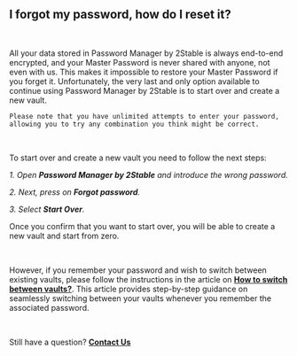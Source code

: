 <!-- 
---
title: I forgot my password, how do I reset it?
--- 
-->

## **I forgot my password, how do I reset it?**

<br />

All your data stored in Password Manager by 2Stable is always end-to-end encrypted, and your Master Password is never shared with anyone, not even with us. This makes it impossible to restore your Master Password if you forget it. Unfortunately, the very last and only option available to continue using Password Manager by 2Stable is to start over and create a new vault.

`Please note that you have unlimited attempts to enter your password, allowing you to try any combination you think might be correct.`

<br />

To start over and create a new vault you need to follow the next steps:

*1. Open **Password Manager by 2Stable** and introduce the wrong password.*

*2. Next, press on **Forgot password**.*

*3. Select **Start Over**.*

Once you confirm that you want to start over, you will be able to create a new vault and start from zero.

<br />

However, if you remember your password and wish to switch between existing vaults, please follow the instructions in the article on [**How to switch between vaults?**](passwords://faq?question=0003). This article provides step-by-step guidance on seamlessly switching between your vaults whenever you remember the associated password.

<br />

Still have a question?
[**Contact Us**](passwords://contact?subject=I%20forgot%20my%20password%2C%20how%20do%20I%20reset%20it%3F)
